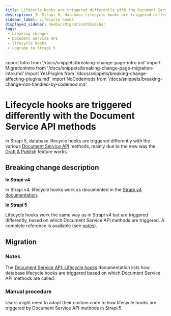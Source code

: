 ```yaml
---
title: Lifecycle hooks are triggered differently with the Document Service API methods
description: In Strapi 5, database lifecycle hooks are triggered differently with the various Document Service API methods, mainly due to the new way the Draft & Publish feature works.
sidebar_label: Lifecycle hooks
displayed_sidebar: devDocsMigrationV5Sidebar
tags:
 - breaking changes
 - Document Service API
 - lifecycle hooks
 - upgrade to Strapi 5
---
```


import Intro from '/docs/snippets/breaking-change-page-intro.md'
import MigrationIntro from '/docs/snippets/breaking-change-page-migration-intro.md'
import YesPlugins from '/docs/snippets/breaking-change-affecting-plugins.md'
import NoCodemods from '/docs/snippets/breaking-change-not-handled-by-codemod.md'

# Lifecycle hooks are triggered differently with the Document Service API methods

In Strapi 5, database lifecycle hooks are triggered differently with the various [Document Service API](/dev-docs/api/document-service) methods, mainly due to the new way the [Draft & Publish](/user-docs/content-manager/saving-and-publishing-content) feature works.

<Intro />

<YesPlugins />
<NoCodemods />

## Breaking change description

<SideBySideContainer>

<SideBySideColumn>

**In Strapi v4**

<!-- TODO: update this link to start with docs-v4 once stable is out -->
In Strapi v4, lifecycle hooks work as documented in the [Strapi v4 documentation](https://docs.strapi.io/dev-docs/backend-customization/models#lifecycle-hooks).

</SideBySideColumn>

<SideBySideColumn>

**In Strapi 5**

Lifecycle hooks work the same way as in Strapi v4 but are triggered differently, based on which Document Service API methods are triggered. A complete reference is available (see [notes](#notes)).

</SideBySideColumn>

</SideBySideContainer>

## Migration

<MigrationIntro />

### Notes

The [Document Service API: Lifecycle hooks](/dev-docs/api/document-service/lifecycle-hooks) documentation lists how database lifecycle hooks are triggered based on which Document Service API methods are called.

### Manual procedure

Users might need to adapt their custom code to how lifecycle hooks are triggered by Document Service API methods in Strapi 5.

